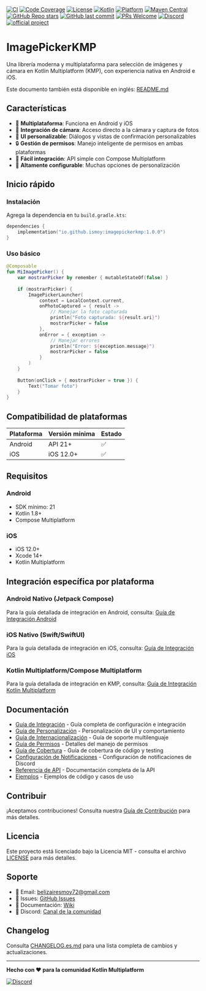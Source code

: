 [![CI](https://github.com/ismoy/ImagePickerKMP/workflows/CI/badge.svg)](https://github.com/ismoy/ImagePickerKMP/actions)
[![Code Coverage](https://codecov.io/gh/ismoy/ImagePickerKMP/branch/main/graph/badge.svg)](https://codecov.io/gh/ismoy/ImagePickerKMP)
[![License](https://img.shields.io/badge/License-MIT-blue.svg)](https://opensource.org/licenses/MIT)
[![Kotlin](https://img.shields.io/badge/Kotlin-1.9.0-blue.svg)](https://kotlinlang.org)
[![Platform](https://img.shields.io/badge/Platform-Android%20%7C%20iOS-lightgrey.svg)](https://kotlinlang.org/docs/multiplatform.html)
[![Maven Central](https://img.shields.io/maven-central/v/io.github.ismoy/imagepickerkmp.svg?label=Maven%20Central)](https://search.maven.org/artifact/io.github.ismoy/imagepickerkmp)
[![GitHub Repo stars](https://img.shields.io/github/stars/ismoy/ImagePickerKMP?style=social)](https://github.com/ismoy/ImagePickerKMP/stargazers)
[![GitHub last commit](https://img.shields.io/github/last-commit/ismoy/ImagePickerKMP)](https://github.com/ismoy/ImagePickerKMP/commits/main)
[![PRs Welcome](https://img.shields.io/badge/PRs-welcome-brightgreen.svg?style=flat-square)](https://github.com/ismoy/ImagePickerKMP/pulls)
[![Discord](https://img.shields.io/discord/1393705692484993114.svg?label=Discord&logo=discord&color=7289da)](https://discord.com/channels/1393705692484993114/1393706133864190133)
[![official project](http://jb.gg/badges/official.svg)](https://github.com/JetBrains#jetbrains-on-github)

# ImagePickerKMP

Una librería moderna y multiplataforma para selección de imágenes y cámara en Kotlin Multiplatform (KMP), con experiencia nativa en Android e iOS.

Este documento también está disponible en inglés: [README.md](README.md)

## Características

- 📱 **Multiplataforma**: Funciona en Android y iOS
- 📸 **Integración de cámara**: Acceso directo a la cámara y captura de fotos
- 🎨 **UI personalizable**: Diálogos y vistas de confirmación personalizables
- 🔒 **Gestión de permisos**: Manejo inteligente de permisos en ambas plataformas
- 🎯 **Fácil integración**: API simple con Compose Multiplatform
- 🔧 **Altamente configurable**: Muchas opciones de personalización

## Inicio rápido

### Instalación

Agrega la dependencia en tu `build.gradle.kts`:

```kotlin
dependencies {
    implementation("io.github.ismoy:imagepickerkmp:1.0.0")
}
```

### Uso básico

```kotlin
@Composable
fun MiImagePicker() {
    var mostrarPicker by remember { mutableStateOf(false) }
    
    if (mostrarPicker) {
        ImagePickerLauncher(
            context = LocalContext.current,
            onPhotoCaptured = { result ->
                // Manejar la foto capturada
                println("Foto capturada: ${result.uri}")
                mostrarPicker = false
            },
            onError = { exception ->
                // Manejar errores
                println("Error: ${exception.message}")
                mostrarPicker = false
            }
        )
    }
    
    Button(onClick = { mostrarPicker = true }) {
        Text("Tomar foto")
    }
}
```

## Compatibilidad de plataformas

| Plataforma | Versión mínima | Estado |
|------------|----------------|--------|
| Android    | API 21+        | ✅     |
| iOS        | iOS 12.0+      | ✅     |

## Requisitos

### Android
- SDK mínimo: 21
- Kotlin 1.8+
- Compose Multiplatform

### iOS
- iOS 12.0+
- Xcode 14+
- Kotlin Multiplatform

## Integración específica por plataforma

### Android Nativo (Jetpack Compose)

Para la guía detallada de integración en Android, consulta: [Guía de Integración Android](docs/INTEGRATION_GUIDE.es.md#android-nativo-jetpack-compose)

### iOS Nativo (Swift/SwiftUI)

Para la guía detallada de integración en iOS, consulta: [Guía de Integración iOS](docs/INTEGRATION_GUIDE.es.md#ios-nativo-swiftswiftui)

### Kotlin Multiplatform/Compose Multiplatform

Para la guía detallada de integración en KMP, consulta: [Guía de Integración Kotlin Multiplatform](docs/INTEGRATION_GUIDE.es.md#kotlin-multiplatform--compose-multiplatform)

## Documentación

- [Guía de Integración](docs/INTEGRATION_GUIDE.es.md) - Guía completa de configuración e integración
- [Guía de Personalización](docs/CUSTOMIZATION_GUIDE.es.md) - Personalización de UI y comportamiento
- [Guía de Internacionalización](docs/I18N_GUIDE.es.md) - Guía de soporte multilenguaje
- [Guía de Permisos](docs/PERMISSION.es.md) - Detalles del manejo de permisos
- [Guía de Cobertura](docs/COVERAGE_GUIDE.es.md) - Guía de cobertura de código y testing
- [Configuración de Notificaciones](docs/NOTIFICATIONS_SETUP.es.md) - Configuración de notificaciones de Discord
- [Referencia de API](docs/API_REFERENCE.es.md) - Documentación completa de la API
- [Ejemplos](docs/EXAMPLES.es.md) - Ejemplos de código y casos de uso

## Contribuir

¡Aceptamos contribuciones! Consulta nuestra [Guía de Contribución](docs/CONTRIBUTING.es.md) para más detalles.

## Licencia

Este proyecto está licenciado bajo la Licencia MIT - consulta el archivo [LICENSE](docs/LICENSE) para más detalles.

## Soporte

- 📧 Email: belizairesmoy72@gmail.com
- 🐛 Issues: [GitHub Issues](https://github.com/ismoy/ImagePickerKMP/issues)
- 📖 Documentación: [Wiki](https://github.com/ismoy/ImagePickerKMP/wiki)
- 💬 Discord: [Canal de la comunidad](https://discord.com/channels/1393705692484993114/1393706133864190133)

## Changelog

Consulta [CHANGELOG.es.md](docs/CHANGELOG.es.md) para una lista completa de cambios y actualizaciones.

---

**Hecho con ❤️ para la comunidad Kotlin Multiplatform**

[![Discord](https://img.shields.io/discord/1393705692484993114.svg?label=Discord&logo=discord&color=7289da)](https://discord.com/channels/1393705692484993114/1393706133864190133) 